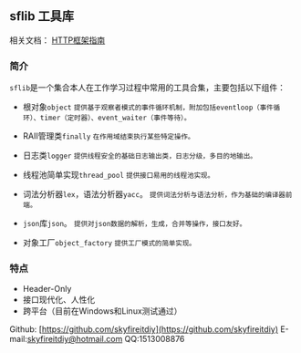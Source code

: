 ## sflib 工具库
相关文档：
[HTTP框架指南](doc/HTTP框架指南.md)
### 简介
`sflib`是一个集合本人在工作学习过程中常用的工具合集，主要包括以下组件：
* 根对象`object`
  `提供基于观察者模式的事件循环机制，附加包括eventloop（事件循环）、timer（定时器）、event_waiter（事件等待）。`
  
* RAII管理类`finally`
    `在作用域结束执行某些特定操作。`
    
* 日志类`logger`
    `提供线程安全的基础日志输出类，日志分级，多目的地输出。`
    
* 线程池简单实现`thread_pool`
    `提供接口易用的线程池实现。`

* 词法分析器`lex`，语法分析器`yacc`。
    `提供词法分析与语法分析，作为基础的编译器前端。`

* `json`库`json`。
    `提供对json数据的解析，生成，合并等操作，接口友好。`

* 对象工厂`object_factory`
    `提供工厂模式的简单实现。`
    
### 特点
* Header-Only
* 接口现代化、人性化
* 跨平台（目前在Windows和Linux测试通过）

Github: [https://github.com/skyfireitdiy](https://github.com/skyfireitdiy)
E-mail:[skyfireitdiy@hotmail.com](mailto:skyfireitdiy@hotmail.com)
QQ:1513008876
